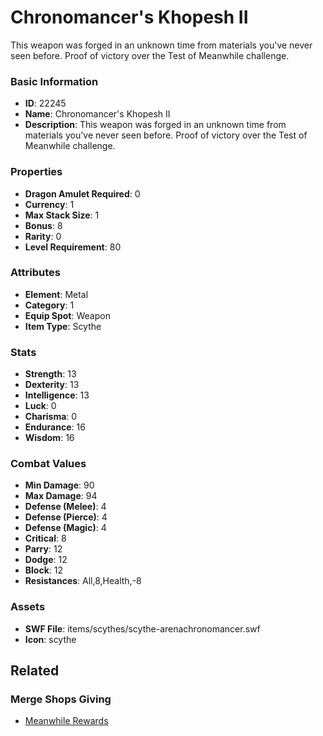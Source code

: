 # Chronomancer's Khopesh II

This weapon was forged in an unknown time from materials you've never seen before. Proof of victory over the Test of Meanwhile challenge.

### Basic Information

- **ID**: 22245
- **Name**: Chronomancer&#039;s Khopesh II
- **Description**: This weapon was forged in an unknown time from materials you&#039;ve never seen before. Proof of victory over the Test of Meanwhile challenge.

### Properties

- **Dragon Amulet Required**: 0
- **Currency**: 1
- **Max Stack Size**: 1
- **Bonus**: 8
- **Rarity**: 0
- **Level Requirement**: 80

### Attributes

- **Element**: Metal
- **Category**: 1
- **Equip Spot**: Weapon
- **Item Type**: Scythe

### Stats

- **Strength**: 13
- **Dexterity**: 13
- **Intelligence**: 13
- **Luck**: 0
- **Charisma**: 0
- **Endurance**: 16
- **Wisdom**: 16

### Combat Values

- **Min Damage**: 90
- **Max Damage**: 94
- **Defense (Melee)**: 4
- **Defense (Pierce)**: 4
- **Defense (Magic)**: 4
- **Critical**: 8
- **Parry**: 12
- **Dodge**: 12
- **Block**: 12
- **Resistances**: All,8,Health,-8

### Assets

- **SWF File**: items/scythes/scythe-arenachronomancer.swf
- **Icon**: scythe

## Related

### Merge Shops Giving

- [Meanwhile Rewards](../merge-shops/433-meanwhile-rewards.md)

